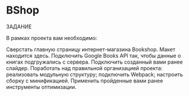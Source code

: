 # BShop
ЗАДАНИЕ

В рамках проекта вам необходимо:

Сверстать главную страницу интернет-магазина Bookshop. Макет находится здесь.
Подключить Google Books API так, чтобы данные о книгах подгружались с сервера.
Подключить созданный вами ранее слайдер.
Поработать над правильной организацией проекта:
реализовать модульную структуру;
подключить Webpack;
настроить сборку с минификацией.
Применить пройденные вами ранее инструменты оптимизации.

